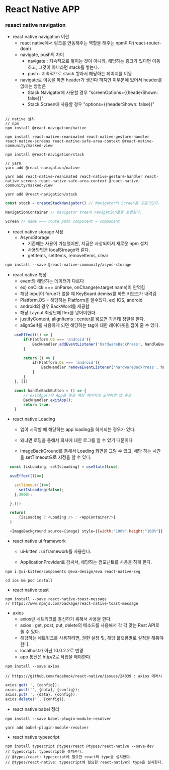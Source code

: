 # React Native APP

### reaact native navigation
- react native navigation 이란
    - react native에서 링크를 연동해주는 역할을 해주는 npm이다(react-router-dom)
    - navigate, push의 차이 
        - navigate : 지속적으로 쌓이는 것이 아니라, 해당하는 링크가 있다면 이동하고, 그것이 아니라면 stack를 쌓는다.
        - push : 지속적으로 stack 쌓아서 해당하는 페이지를 이동
    - navigate로 이동을 하면 header가 생긴다 하지만 이부분에 있어서 header를 없애는 방법은
        - Stack.Navigator에 사용할 경우 "screenOptions={{headerShown: false}}"
        - Stack.Screen에 사용할 경우 "options={{headerShown: false}}"
```npm

// native 설치
// npm
npm install @react-navigation/native

npm install react-native-reanimated react-native-gesture-handler react-native-screens react-native-safe-area-context @react-native-community/masked-view

npm install @react-navigation/stack

// yarn
yarn add @react-navigation/native

yarn add react-native-reanimated react-native-gesture-handler react-native-screens react-native-safe-area-context @react-native-community/masked-view

yarn add @react-navigation/stack
```

```js
const stock = createStackNavigator() // Navigator와 Screen을 포함고있다.

NavigationContainer // navigator tree와 navigation들을 포함한다.

Screen // name === route path component = component
```

- react native storage 사용
    - AsyncStorage
        - 기존에는 사용이 가능했지만, 지금은 사상되어서 새로운 npm 설치
        - 사용방법은 localStroage와 같다.
        - getItems, setItems, removeItems, clear

```npm
npm install --save @react-native-community/async-storage
```

- react native 특성
    - event와 해당하는 데이터가 다르다 
    - ex) onClick === onParse, onChange(e.target.name)이 안먹힘 
    - 해당 input이 forue가 없을 떄 KeyBoard.demiss를 하면 키보드가 내려감
    - Platform.OS = 해당하는 Platform을 알수있다. ex) IOS, android
    - android의 경우 BackWord를 제공함
    - 해당 Layout 최상단에 flex를 넣어야한다.
    - justifyContent, alignItems : center를 넣으면 가운데 정렬을 한다.
    - alignSelf를 사용하게 되면 해당하는 tag에 대한 레이아웃을 잡아 줄 수 있다. 

```js
    useEffect(() => {
        if(Platform.OS === 'android'){
            BackHandler.addEventListener('hardwareBackPress', handleBackButton);
        }

        return () => {
            if(Platform.OS === 'android'){
                BackHandler.removeEventListener('hardwareBackPress', handleBackButton);
            }   
        }
    }, [])

    const handleBackButton = () => {
        // exitApp()은 App을 종료 해당 페이지에 도착하면 앱 종료
        BackHandler.exitApp();
        return true;
    }
```

- react native Loading
    - 앱이 시작할 때 해당하는 app loading을 하게되는 경우가 있다. 

    - 왜냐면 로딩을 통해서 회사에 대한 로그를 알 수 있기 때문이다

    - ImageBackGround를 통해서 Loading 화면을 그릴 수 있고, 해당 하는 시간을 setTimeout으로 지정을 할 수 있다.

```js
  const [isLoading, setIsLoading] = useState(true);

  useEffect(()=>{

    setTimeout(()=>{
      setIsLoading(false);
    },3000);

  },[])

  return(
      {isLoading ? <Loading /> : <AppContainer/>}
  )

  <ImageBackground source={image} style={{width:"100%",height:"100%"}} />
```

- react native ui framework

    - ui-kitten : ui framework를 사용한다.

    - ApplicationProvider로 감싸서, 해당하는 컴포넌트를 사용을 하게 한다.

```npm
npm i @ui-kitten/components @eva-design/eva react-native-svg

cd ios && pod install
```

- react native toast

```npm
npm install --save react-native-toast-message
// https://www.npmjs.com/package/react-native-toast-message
```

- axios
    - axios란 네트워크를 통신하기 위해서 사용을 한다.
    - axios : get, post, put, delete의 메소드를 사용해서 각 각 맞는 Rest API로 쏠 수 있다.
    - 해당하는 네트워크를 사용하려면, 권한 설정 및, 해당 플랫폼별로 설정을 해줘야한다.
    - localhost가 아닌 10.0.2.2로 변경
    - app 통신은 http/2로 작업을 해야한다.
```npm
npm install --save axios

// https://github.com/facebook/react-native/issues/24039 : axios 에러시
```

```js
axios.get('', {config});
axios.post('', {data}, {config});
axios.put('', {data}, {config});
axios.delete('', {config});
```


- react native babel 정리
```npm
npm install --save babel-plugin-module-resolver

yarn add babel-plugin-module-resolver  
```


- react native typescript
```npm
npm install typescript @types/react @types/react-native --save-dev
// typescript: typescript를 설치한다.
// @types/react: typescript에 필요한 react의 type을 설치한다.
// @types/react-native: typescript에 필요한 react-native의 type을 설치한다.
```